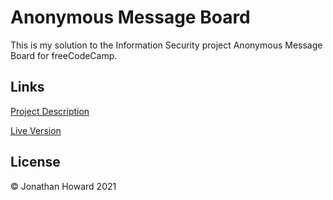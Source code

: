 # Anonymous Message Board

This is my solution to the Information Security project Anonymous Message Board for freeCodeCamp.

## Links

[Project Description](https://www.freecodecamp.org/learn/information-security/information-security-projects/anonymous-message-board)

[Live Version](https://jhhoward-messageboard.glitch.me/)

## License

&copy; Jonathan Howard 2021
